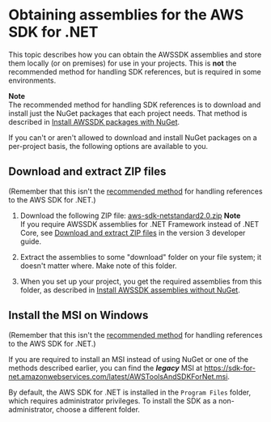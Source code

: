 # Obtaining assemblies for the AWS SDK for \.NET<a name="net-dg-obtain-assemblies"></a>

This topic describes how you can obtain the AWSSDK assemblies and store them locally \(or on premises\) for use in your projects\. This is **not** the recommended method for handling SDK references, but is required in some environments\.

**Note**  
The recommended method for handling SDK references is to download and install just the NuGet packages that each project needs\. That method is described in [Install AWSSDK packages with NuGet](net-dg-install-assemblies.md)\.

If you can't or aren't allowed to download and install NuGet packages on a per\-project basis, the following options are available to you\.

## Download and extract ZIP files<a name="download-zip-files"></a>

\(Remember that this isn't the [recommended method](net-dg-install-assemblies.md) for handling references to the AWS SDK for \.NET\.\)

1. Download the following ZIP file: [aws\-sdk\-netstandard2\.0\.zip](https://sdk-for-net.amazonwebservices.com/latest/v3/aws-sdk-netstandard2.0.zip)
**Note**  
If you require AWSSDK assemblies for \.NET Framework instead of \.NET Core, see [Download and extract ZIP files](../../v3/developer-guide/net-dg-install-assemblies.html#download-zip-files) in the version 3 developer guide\.

1. Extract the assemblies to some "download" folder on your file system; it doesn't matter where\. Make note of this folder\.

1. When you set up your project, you get the required assemblies from this folder, as described in [Install AWSSDK assemblies without NuGet](net-dg-install-without-nuget.md)\.

## Install the MSI on Windows<a name="net-dg-install-net-sdk"></a>

\(Remember that this isn't the [recommended method](net-dg-install-assemblies.md) for handling references to the AWS SDK for \.NET\.\)

If you are required to install an MSI instead of using NuGet or one of the methods described earlier, you can find the ***legacy*** MSI at [https://sdk\-for\-net\.amazonwebservices\.com/latest/AWSToolsAndSDKForNet\.msi](https://sdk-for-net.amazonwebservices.com/latest/AWSToolsAndSDKForNet.msi)\.

By default, the AWS SDK for \.NET is installed in the `Program Files` folder, which requires administrator privileges\. To install the SDK as a non\-administrator, choose a different folder\.